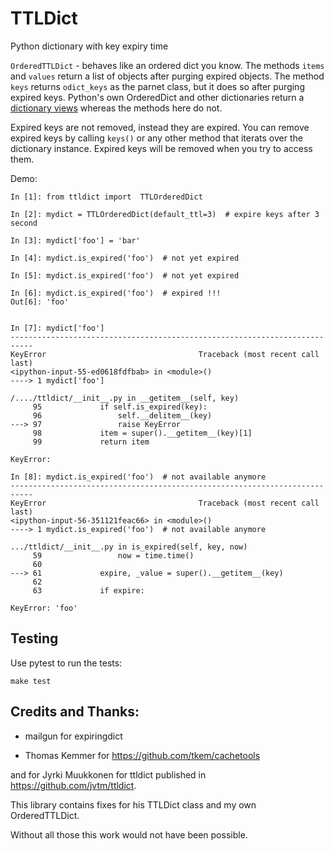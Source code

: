 TTLDict
=======

Python dictionary with key expiry time

`OrderedTTLDict` - behaves like an ordered dict you know.
The methods `items` and `values` return a list of objects after purging expired
objects. The method `keys` returns `odict_keys` as the parnet class, but it does
so after purging expired keys.
Python's own OrderedDict and other dictionaries return a [dictionary views][1]
whereas the methods here do not.

Expired keys are not removed, instead they are expired. You can remove expired
keys by calling `keys()` or any other method that iterats over the dictionary
instance. Expired keys will be removed when you try to access them.

Demo:

```
In [1]: from ttldict import  TTLOrderedDict

In [2]: mydict = TTLOrderedDict(default_ttl=3)  # expire keys after 3 second

In [3]: mydict['foo'] = 'bar'

In [4]: mydict.is_expired('foo')  # not yet expired

In [5]: mydict.is_expired('foo')  # not yet expired

In [6]: mydict.is_expired('foo')  # expired !!!
Out[6]: 'foo'


In [7]: mydict['foo']
---------------------------------------------------------------------------
KeyError                                  Traceback (most recent call last)
<ipython-input-55-ed0618fdfbab> in <module>()
----> 1 mydict['foo']

/..../ttldict/__init__.py in __getitem__(self, key)
     95             if self.is_expired(key):
     96                 self.__delitem__(key)
---> 97                 raise KeyError
     98             item = super().__getitem__(key)[1]
     99             return item

KeyError:

In [8]: mydict.is_expired('foo')  # not available anymore
---------------------------------------------------------------------------
KeyError                                  Traceback (most recent call last)
<ipython-input-56-351121feac66> in <module>()
----> 1 mydict.is_expired('foo')  # not available anymore

.../ttldict/__init__.py in is_expired(self, key, now)
     59                 now = time.time()
     60
---> 61             expire, _value = super().__getitem__(key)
     62
     63             if expire:

KeyError: 'foo'

```


Testing
-------

Use pytest to run the tests:

```
make test
```

Credits and Thanks:
-------------------

- mailgun for expiringdict

- Thomas Kemmer for
  https://github.com/tkem/cachetools

and for Jyrki Muukkonen for ttldict
published in https://github.com/jvtm/ttldict.

This library contains fixes for his TTLDict class
and my own OrderedTTLDict.

Without all those this work would not have been possible.

[1]: https://docs.python.org/3/library/stdtypes.html#dictionary-view-objects
